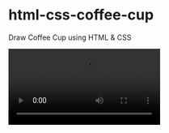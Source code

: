 # html-css-coffee-cup
 Draw Coffee Cup using HTML & CSS

 ![Preview Image](https://github.com/sattexe/html-css-coffee-cup/blob/main/Preview.mp4?raw=true)